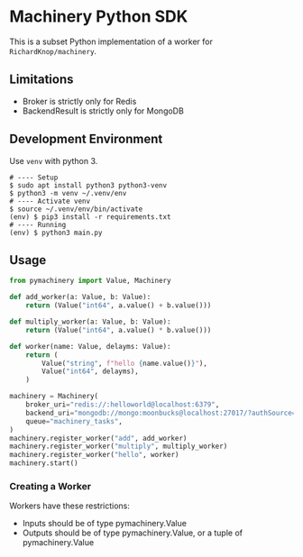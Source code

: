 # Machinery Python SDK

This is a subset Python implementation of a worker for `RichardKnop/machinery`.

## Limitations

- Broker is strictly only for Redis
- BackendResult is strictly only for MongoDB

## Development Environment

Use `venv` with python 3.

```shell
# ---- Setup
$ sudo apt install python3 python3-venv
$ python3 -m venv ~/.venv/env
# ---- Activate venv
$ source ~/.venv/env/bin/activate
(env) $ pip3 install -r requirements.txt
# ---- Running
(env) $ python3 main.py
```

## Usage

```python
from pymachinery import Value, Machinery

def add_worker(a: Value, b: Value):
    return (Value("int64", a.value() + b.value()))

def multiply_worker(a: Value, b: Value):
    return (Value("int64", a.value() * b.value()))

def worker(name: Value, delayms: Value):
    return (
        Value("string", f"hello {name.value()}"),
        Value("int64", delayms),
    )

machinery = Machinery(
    broker_uri="redis://:helloworld@localhost:6379",
    backend_uri="mongodb://mongo:moonbucks@localhost:27017/?authSource=admin",
    queue="machinery_tasks",
)
machinery.register_worker("add", add_worker)
machinery.register_worker("multiply", multiply_worker)
machinery.register_worker("hello", worker)
machinery.start()
```

### Creating a Worker

Workers have these restrictions:

- Inputs should be of type pymachinery.Value
- Outputs should be of type pymachinery.Value, or a tuple of pymachinery.Value
